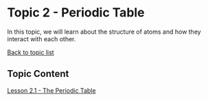 # Topic 2 - Periodic Table

In this topic, we will learn about the structure of atoms and how they interact with each other.

[Back to topic list](../topics.md)

## Topic Content

[Lesson 2.1 - The Periodic Table](2.1-PeriodicTable.md)  
